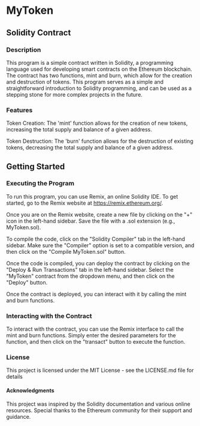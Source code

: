 # MyToken

## Solidity Contract

### Description

This program is a simple contract written in Solidity, a programming language used for developing smart contracts on the Ethereum blockchain. The contract has two functions, mint and burn, which allow for the creation and destruction of tokens. This program serves as a simple and straightforward introduction to Solidity programming, and can be used as a stepping stone for more complex projects in the future.

### Features

Token Creation: The 'mint' function allows for the creation of new tokens, increasing the total supply and balance of a given address.

Token Destruction: The 'burn' function allows for the destruction of existing tokens, decreasing the total supply and balance of a given address.

## Getting Started

### Executing the Program

To run this program, you can use Remix, an online Solidity IDE. To get started, go to the Remix website at https://remix.ethereum.org/.

Once you are on the Remix website, create a new file by clicking on the "+" icon in the left-hand sidebar. Save the file with a .sol extension (e.g., MyToken.sol).

To compile the code, click on the "Solidity Compiler" tab in the left-hand sidebar. Make sure the "Compiler" option is set to a compatible version, and then click on the "Compile MyToken.sol" button.

Once the code is compiled, you can deploy the contract by clicking on the "Deploy & Run Transactions" tab in the left-hand sidebar. Select the "MyToken" contract from the dropdown menu, and then click on the "Deploy" button.

Once the contract is deployed, you can interact with it by calling the mint and burn functions.

### Interacting with the Contract

To interact with the contract, you can use the Remix interface to call the mint and burn functions. Simply enter the desired parameters for the function, and then click on the "transact" button to execute the function.


### License

This project is licensed under the MIT License - see the LICENSE.md file for details


#### Acknowledgments

This project was inspired by the Solidity documentation and various online resources. Special thanks to the Ethereum community for their support and guidance.




